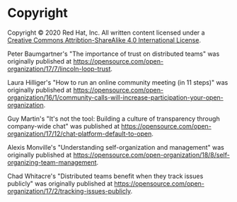 # Copyright
Copyright © 2020 Red Hat, Inc. All written content licensed under a [Creative Commons Attribtion-ShareAlike 4.0 International License](http://creativecommons.org/licenses/by-sa/4.0/).

Peter Baumgartner's "The importance of trust on distributed teams" was originally published at <https://opensource.com/open-organization/17/7/lincoln-loop-trust>.

Laura Hilliger's "How to run an online community meeting (in 11 steps)" was originally published at <https://opensource.com/open-organization/16/1/community-calls-will-increase-participation-your-open-organization>.

Guy Martin's "It's not the tool: Building a culture of transparency through company-wide chat" was published at <https://opensource.com/open-organization/17/12/chat-platform-default-to-open>.

Alexis Monville's "Understanding self-organization and management" was originally published at <https://opensource.com/open-organization/18/8/self-organizing-team-management>.

Chad Whitacre's "Distributed teams benefit when they track issues publicly" was originally published at <https://opensource.com/open-organization/17/2/tracking-issues-publicly>.
